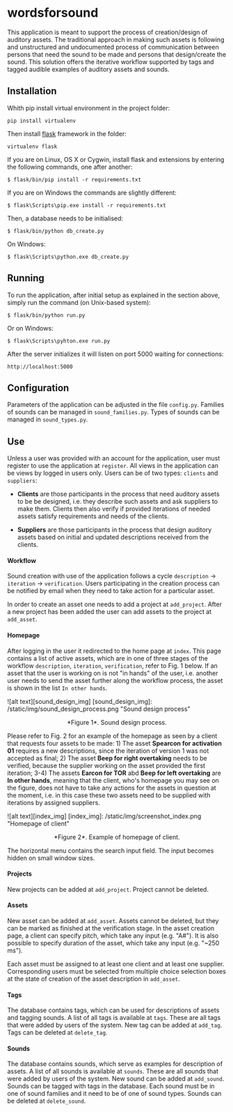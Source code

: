 wordsforsound
=========

This application is meant to support the process of creation/design of auditory assets. The traditional approach in making such assets is following and unstructured and undocumented process of communication between persons that need the sound to be made and persons that design/create the sound. This solution offers the iterative workflow supported by tags and tagged audible examples of auditory assets and sounds.

<a name="installation"></a>Installation
------------

Whith pip install virtual environment in the project folder: 
```
pip install virtualenv
```

Then install [flask](http://flask.pocoo.org/ "flask") framework in the folder:

```
virtualenv flask
```

If you are on Linux, OS X or Cygwin, install flask and extensions by entering the following commands, one after another:

```
$ flask/bin/pip install -r requirements.txt
```

If you are on Windows the commands are slightly different:

```
$ flask\Scripts\pip.exe install -r requirements.txt
```

Then, a database needs to be initialised:

```
$ flask/bin/python db_create.py
```

On Windows:

```
$ flask\Scripts\python.exe db_create.py
```

<a name="running"></a>Running
-------
To run the application, after initial setup as explained in the section above, simply run the command (on Unix-based system):

```
$ flask/bin/python run.py
```

Or on Windows:

```
$ flask\Scripts\pyhton.exe run.py
```

After the server initializes it will listen on port 5000 waiting for connections:

```
http://localhost:5000
```

<a name="configuration"></a>Configuration
-------
Parameters of the application can be adjusted in the file `config.py`. Families of sounds can be managed in `sound_families.py`. Types of sounds can be managed in `sound_types.py`.

<a name="use"></a>Use
-------
Unless a user was provided with an account for the application, user must register to use the application at `register`. All views in the application can be views by logged in users only. Users can be of two types: `clients` and `suppliers`:

* **Clients** are those participants in the process that need auditory assets to be be designed, i.e. they describe such assets and ask suppliers to make them. Clients then also verify if provided iterations of needed assets satisfy requirements and needs of the clients.

* **Suppliers** are those participants in the process that design auditory assets based on initial and updated descriptions received from the clients. 

#### Workflow
Sound creation with use of the application follows a cycle `description` -> `iteration` -> `verification`. Users participating in the creation process can be notified by email when they need to take action for a particular asset.

In order to create an asset one needs to add a project at `add_project`. After a new project has been added the user can add assets to the project at `add_asset`.

#### Homepage
After logging in the user it redirected to the home page at `index`. This page contains a list of active assets, which are in one of three stages of the workflow `description`, `iteration`, `verification`, refer to Fig. 1 below. If an asset that the user is working on is not "in hands" of the user, i.e. another user needs to send the asset further along the workflow process, the asset is shown in the list `In other hands`.

![alt text][sound_design_img]
[sound_design_img]: /static/img/sound_design_process.png "Sound design process"
<p align="center">*Figure 1*. Sound design process.</p>

Please refer to Fig. 2 for an example of the homepage as seen by a client that requests four assets to be made: 1) The asset **Spearcon for activation 01** requires a new descriptions, since the iteration of version 1 was not accepted as final; 2) The asset **Beep for right overtaking** needs to be verified, because the supplier working on the asset provided the first iteration; 3-4) The assets **Earcon for TOR** abd **Beep for left overtaking** are **In other hands**, meaning that the client, who's homepage you may see on the figure, does not have to take any actions for the assets in question at the moment, i.e. in this case these two assets need to be supplied with iterations by assigned suppliers.

![alt text][index_img]
[index_img]: /static/img/screenshot_index.png "Homepage of client"
<p align="center">*Figure 2*. Example of homepage of client.</p>

The horizontal menu contains the search input field. The input becomes hidden on small window sizes.

#### Projects
New projects can be added at `add_project`. Project cannot be deleted.

#### Assets
New asset can be added at `add_asset`. Assets cannot be deleted, but they can be marked as finished at the verification stage. In the asset creation page, a client can specify pitch, which take any input (e.g. "A#"). It is also possible to specify duration of the asset, which take any input (e.g. "~250 ms").

Each asset must be assigned to at least one client and at least one supplier. Corresponding users must be selected from multiple choice selection boxes at the state of creation of the asset description in `add_asset`.

#### Tags
The database contains tags, which can be used for descriptions of assets and tagging sounds. A list of all tags is available at `tags`. These are all tags that were added by users of the system. New tag can be added at `add_tag`. Tags can be deleted at `delete_tag`.

#### Sounds
The database contains sounds, which serve as examples for description of assets. A list of all sounds is available at `sounds`. These are all sounds that were added by users of the system. New sound can be added at `add_sound`. Sounds can be tagged with tags in the database. Each sound must be in one of sound families and it need to be of one of sound types. Sounds can be deleted at `delete_sound`.
